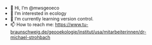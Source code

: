 - 👋 Hi, I’m @mwsgeoeco
- 👀 I’m interested in ecology
- 🌱 I’m currently learning version control. 
- 📫 How to reach me: https://www.tu-braunschweig.de/geooekologie/institut/usa/mitarbeiterinnen/dr-michael-strohbach

<!---
mwsgeoeco/mwsgeoeco is a ✨ special ✨ repository because its `README.md` (this file) appears on your GitHub profile.
You can click the Preview link to take a look at your changes.
--->
